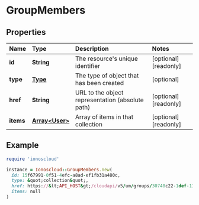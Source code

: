 # GroupMembers

## Properties

| Name | Type | Description | Notes |
| :--- | :--- | :--- | :--- |
| **id** | **String** | The resource's unique identifier | \[optional\]\[readonly\] |
| **type** | [**Type**](type.md) | The type of object that has been created | \[optional\] |
| **href** | **String** | URL to the object representation \(absolute path\) | \[optional\]\[readonly\] |
| **items** | [**Array&lt;User&gt;**](user.md) | Array of items in that collection | \[optional\]\[readonly\] |

## Example

```ruby
require 'ionoscloud'

instance = Ionoscloud::GroupMembers.new(
  id: 15f67991-0f51-4efc-a8ad-ef1fb31a480c,
  type: &quot;collection&quot;,
  href: https://&lt;API_HOST&gt;/cloudapi/v5/um/groups/30740c22-1def-11e7-aac9-d7a3646ca7fd/users,
  items: null
)
```

